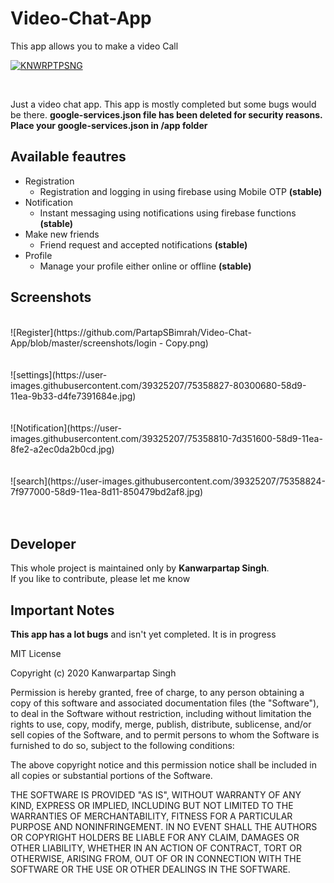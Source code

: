 # Video-Chat-App
This app allows you to make a video Call

[![KNWRPTPSNG](https://forthebadge.com/images/badges/built-by-developers.svg)](https://kanwarpartapsingh.com)

<br>

Just a video chat app. This app is mostly completed but some bugs would be there.
**google-services.json file has been deleted for security reasons. Place your google-services.json in /app folder**

## Available feautres

* Registration
  - Registration and logging in using firebase using Mobile OTP **(stable)**
* Notification
  - Instant messaging using notifications using firebase functions **(stable)**
* Make new friends
  - Friend request and accepted notifications **(stable)**
* Profile
  - Manage your profile either online or offline **(stable)**

## Screenshots

<br/>
![Register](https://github.com/PartapSBimrah/Video-Chat-App/blob/master/screenshots/login - Copy.png)
<br/><br/><br/>
![settings](https://user-images.githubusercontent.com/39325207/75358827-80300680-58d9-11ea-9b33-d4fe7391684e.jpg)
<br/><br/><br/>
![Notification](https://user-images.githubusercontent.com/39325207/75358810-7d351600-58d9-11ea-8fe2-a2ec0da2b0cd.jpg)
<br/><br/><br/>
![search](https://user-images.githubusercontent.com/39325207/75358824-7f977000-58d9-11ea-8d11-850479bd2af8.jpg)
<br/><br/><br/>

## Developer

This whole project is maintained only by **Kanwarpartap Singh**.<br>
If you like to contribute, please let me know


## Important Notes
**This app has a lot bugs** and isn't yet completed. It is in progress


MIT License

Copyright (c) 2020 Kanwarpartap Singh

Permission is hereby granted, free of charge, to any person obtaining a copy
of this software and associated documentation files (the "Software"), to deal
in the Software without restriction, including without limitation the rights
to use, copy, modify, merge, publish, distribute, sublicense, and/or sell
copies of the Software, and to permit persons to whom the Software is
furnished to do so, subject to the following conditions:

The above copyright notice and this permission notice shall be included in all
copies or substantial portions of the Software.

THE SOFTWARE IS PROVIDED "AS IS", WITHOUT WARRANTY OF ANY KIND, EXPRESS OR
IMPLIED, INCLUDING BUT NOT LIMITED TO THE WARRANTIES OF MERCHANTABILITY,
FITNESS FOR A PARTICULAR PURPOSE AND NONINFRINGEMENT. IN NO EVENT SHALL THE
AUTHORS OR COPYRIGHT HOLDERS BE LIABLE FOR ANY CLAIM, DAMAGES OR OTHER
LIABILITY, WHETHER IN AN ACTION OF CONTRACT, TORT OR OTHERWISE, ARISING FROM,
OUT OF OR IN CONNECTION WITH THE SOFTWARE OR THE USE OR OTHER DEALINGS IN THE
SOFTWARE.

